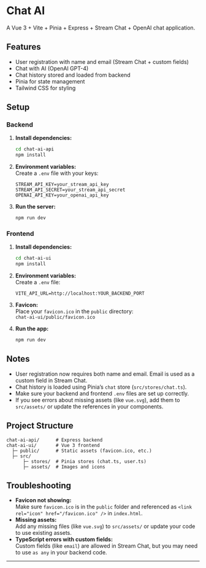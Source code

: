 # Chat AI

A Vue 3 + Vite + Pinia + Express + Stream Chat + OpenAI chat application.

## Features

- User registration with name and email (Stream Chat + custom fields)
- Chat with AI (OpenAI GPT-4)
- Chat history stored and loaded from backend
- Pinia for state management
- Tailwind CSS for styling

## Setup

### Backend

1. **Install dependencies:**

   ```bash
   cd chat-ai-api
   npm install
   ```

2. **Environment variables:**  
   Create a `.env` file with your keys:

   ```
   STREAM_API_KEY=your_stream_api_key
   STREAM_API_SECRET=your_stream_api_secret
   OPENAI_API_KEY=your_openai_api_key
   ```

3. **Run the server:**
   ```bash
   npm run dev
   ```

### Frontend

1. **Install dependencies:**

   ```bash
   cd chat-ai-ui
   npm install
   ```

2. **Environment variables:**  
   Create a `.env` file:

   ```
   VITE_API_URL=http://localhost:YOUR_BACKEND_PORT
   ```

3. **Favicon:**  
   Place your `favicon.ico` in the `public` directory:  
   `chat-ai-ui/public/favicon.ico`

4. **Run the app:**
   ```bash
   npm run dev
   ```

## Notes

- User registration now requires both name and email. Email is used as a custom field in Stream Chat.
- Chat history is loaded using Pinia’s `chat` store (`src/stores/chat.ts`).
- Make sure your backend and frontend `.env` files are set up correctly.
- If you see errors about missing assets (like `vue.svg`), add them to `src/assets/` or update the references in your components.

## Project Structure

```
chat-ai-api/      # Express backend
chat-ai-ui/       # Vue 3 frontend
  ├─ public/      # Static assets (favicon.ico, etc.)
  ├─ src/
      ├─ stores/  # Pinia stores (chat.ts, user.ts)
      ├─ assets/  # Images and icons
```

## Troubleshooting

- **Favicon not showing:**  
  Make sure `favicon.ico` is in the `public` folder and referenced as `<link rel="icon" href="/favicon.ico" />` in `index.html`.
- **Missing assets:**  
  Add any missing files (like `vue.svg`) to `src/assets/` or update your code to use existing assets.
- **TypeScript errors with custom fields:**  
  Custom fields (like `email`) are allowed in Stream Chat, but you may need to use `as any` in your backend code.

---
